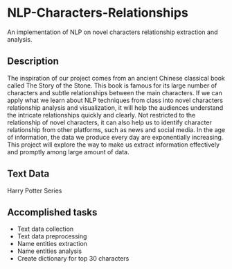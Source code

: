 # NLP-Characters-Relationships

An implementation of NLP on novel characters relationship extraction and analysis.

## Description
The inspiration of our project comes from an ancient Chinese classical book called The Story of the Stone. This book is famous for its large number of characters and subtle relationships between the main characters. If we can apply what we learn about NLP techniques from class into novel characters relationship analysis and visualization, it will help the audiences understand the intricate relationships quickly and clearly. Not restricted to the relationship of novel characters, it can also help us to identify character relationship from other platforms, such as news and social media. In the age of information, the data we produce every day are exponentially increasing. This project will explore the way to make us extract information effectively and promptly among large amount of data.

## Text Data
Harry Potter Series

## Accomplished tasks
* Text data collection
* Text data preprocessing
* Name entities extraction
* Name entities analysis 
* Create dictionary for top 30 characters 
